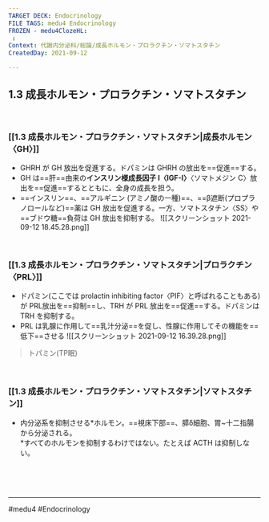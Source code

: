 ```yaml
---
TARGET DECK: Endocrinology
FILE TAGS: medu4 Endocrinology
FROZEN - medu4ClozeHL:
 : 
Context: 代謝内分泌科/総論/成長ホルモン・プロラクチン・ソマトスタチン
CreatedDay: 2021-09-12

---
```


## 1.3 成長ホルモン・プロラクチン・ソマトスタチン

<br>

### [[1.3 成長ホルモン・プロラクチン・ソマトスタチン|成長ホルモン〈GH〉]]
* GHRH が GH 放出を促進する。ドパミンは GHRH の放出を==促進==する。
* GH は==肝==由来の**インスリン様成長因子 I〈IGF-I〉**〈ソマトメジン C〉放出を==促進==するとともに、全身の成長を担う。
* ==インスリン==、==アルギニン (アミノ酸の一種)==、==β遮断(プロプラノロールなど)==薬は GH 放出を促進する。一方、ソマトスタチン〈SS〉や==ブドウ糖==負荷は GH 放出を抑制する。
![[スクリーンショット 2021-09-12 18.45.28.png]]
<!--ID: 1631507958222-->


<br>

### [[1.3 成長ホルモン・プロラクチン・ソマトスタチン|プロラクチン〈PRL〉]]
* ドパミン(ここでは prolactin inhibiting factor〈PIF〉と呼ばれることもある)が PRL放出を==抑制==し、TRH が PRL 放出を==促進==する。ドパミンは TRH を抑制する。
* PRL は乳腺に作用して==乳汁分泌==を促し、性腺に作用してその機能を==低下==させる
![[スクリーンショット 2021-09-12 16.39.28.png]]
>トパミン(TP眠)
<!--ID: 1631507958230-->



<br>

### [[1.3 成長ホルモン・プロラクチン・ソマトスタチン|ソマトスタチン]]
* 内分泌系を抑制させる\*ホルモン。==視床下部==、膵δ細胞、胃~十二指腸から分泌される。  
\*すべてのホルモンを抑制するわけではない。たとえば ACTH は抑制しない。
<!--ID: 1631507958237-->



<br><br><br>

---
#medu4 #Endocrinology 
